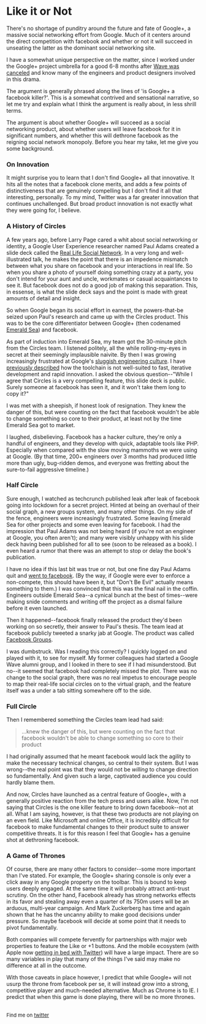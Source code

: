
# Like it or Not

There's no shortage of punditry around the future and fate of Google+, a massive social networking
effort from Google. Much of it centers around the direct competition with facebook and whether or
not it will succeed in unseating the latter as the dominant social networking site.

I have a somewhat unique perspective on the matter, since I worked under the Google+ project umbrella
for a good 6-8 months after [Wave was canceled](http://rethrick.com/#waving-goodbye) and know many
of the engineers and product designers involved in this drama.

The argument is generally phrased along the lines of 'is Google+ a facebook killer?'. This is a somewhat
contrived and sensational narrative, so let me try and explain what I think the argument is really about,
in less shrill terms.

The argument is about whether Google+ will succeed as a social networking product, about
whether users will leave facebook for it in significant numbers, and whether this will dethrone facebook as the
reigning social network monopoly. Before you hear my take, let me give you some background.

### On Innovation

It might surprise you to learn that I don't find Google+ all that innovative. It hits all the notes
that a facebook clone merits, and adds a few points of distinctiveness that are genuinely compelling
but I don't find it all that interesting, personally. To my mind, Twitter was a far greater innovation
that continues unchallenged. But broad product innovation is not exactly what they were going for, I believe.

### A History of Circles

A few years ago, before Larry Page cared a whit about social networking or identity, a Google User
 Experience researcher named Paul Adams created a slide deck called the
 [Real Life Social Network](http://www.slideshare.net/padday/the-real-life-social-network-v2). In a
 very long and well-illustrated talk, he makes the point that there is an impedence mismatch between
 what you share on facebook and your interactions in real life. So when you share a photo of yourself
 doing something crazy at a party, you don't intend for your aunt and uncle, workmates or casual
acquaintances to see it. But facebook does not do a good job of making this separation. This, in
essense, is what the slide deck says and the point is made with great amounts of detail and insight.

So when Google began its social effort in earnest, the powers-that-be seized upon Paul's research
and came up with the Circles product. This was to be the core differentiator between Google+ (then
 codenamed [Emerald Sea](http://www.wired.com/epicenter/2011/06/inside-google-plus-social/)) and facebook.

As part of induction into Emerald Sea, my team got the 30-minute pitch from the Circles team. I
 listened politely, all the while rolling-my-eyes in secret at their seemingly implausible naivite.
 By then I was growing increasingly frustrated at Google's [sluggish engineering culture](http://slacy.com/blog/2011/03/what-larry-page-really-needs-to-do-to-return-google-to-its-startup-roots/).
  I have [previously described](http://rethrick.com/#waving-goodbye) how the toolchain is not well-suited to fast, iterative development and
 rapid innovation. I asked the obvious question--"While I agree that Circles is a very compelling feature,
 this slide deck is public. Surely someone at facebook has seen it, and it won't take them long to copy it?"

I was met with a sheepish, if honest look of resignation. They knew the danger of this, but were
counting on the fact that facebook wouldn't be able to change something so core to their product, at
least not by the time Emerald Sea got to market.

I laughed, disbelieving. Facebook has a hacker culture,
they're only a handful of engineers, and they develop with quick, adaptable tools like PHP. Especially when compared
with the slow moving mammoths we were using at Google. (By that time, 200+ engineers over 3 months
had produced little more than ugly, bug-ridden demos, and everyone was fretting about the sure-to-fail
aggressive timeline.)

### Half Circle

Sure enough, I watched as techcrunch published leak after leak of facebook going into lockdown for
a secret project. Hinted at being an overhaul of their social graph, a new groups system, and many other things.
 On my side of the fence, engineers were increasingly frustrated. Some leaving Emerald Sea
 for other projects and some even leaving for facebook. I had the impression that Paul Adams was not being
 heard (if you're not an engineer at Google, you often aren't); and many were visibly unhappy with his
  slide deck having been published for all to see (soon to be released as a book). I even heard a rumor that there
 was an attempt to stop or delay the book's publication.

I have no idea if this last bit was true or not, but one fine day Paul Adams quit and [went to facebook](http://techcrunch.com/2010/12/20/paul-adams-googler-whose-presentation-foretold-facebook-groups-heads-to-facebook/).
(By the way, if Google were ever to enforce a non-compete, this should have been it, but "Don't Be Evil"
actually means something to them.) I was convinced that this was the final nail in the coffin.
 Engineers outside Emerald Sea--a cynical bunch at the best of times--were making snide comments
  and writing off the project as a dismal failure before it even launched.

Then it happened--facebook finally released the product they'd been working on so secretly, their
 answer to Paul's thesis. The team lead at facebook publicly tweeted a snarky jab at Google.
The product was called [Facebook Groups](http://www.huffingtonpost.com/2010/10/06/facebook-groups-launch-to_n_752918.html).

  I was dumbstruck. Was I reading this correctly? I quickly logged on and played with
it, to see for myself. My former colleagues had started a Google Wave alumni group, and I looked in there
to see if I had misunderstood. But no--it seemed that facebook had completely missed the plot.
 There was no change to the social graph, there was no real impetus to
encourage people to map their real-life social circles on to the virtual graph, and the feature itself
was a under a tab sitting somewhere off to the side.

### Full Circle

Then I remembered something the Circles team lead had said:

> ...knew the danger of this, but were
> counting on the fact that facebook wouldn't be able to change something so core to their product

I had originally assumed that he meant facebook would lack the agility to make the necessary
 technical changes, so central to their system. But I was wrong--the real point was that they would
  not be *willing* to change direction so fundamentally. And given such a large, captivated audience you
could hardly blame them.

And now, Circles have launched as a central feature of Google+, with a generally positive reaction
from the tech press and users alike. Now, I'm not saying that Circles is the one killer feature
to bring down facebook--not at all. What I am saying, however, is that these two products are not
playing on an even field. Like Microsoft and online Office, it is incredibly difficult for
facebook to make fundamental changes to their product suite to answer competitive threats. It is
for this reason I feel that Google+ has a genuine shot at dethroning facebook.

### A Game of Thrones

Of course, there are many other factors to consider--some more important than I've stated. For
example, the Google+ sharing console is only ever a click away in any Google property on the toolbar.
 This is bound to keep users deeply engaged. At the same time it will probably attract anti-trust scrutiny.
 On the other hand, Facebook already has strong networks effects in its favor and stealing away
 even a quarter of its 750m users will be an arduous, multi-year campaign.
 And Mark Zuckerberg has time and again shown that he has the uncanny ability to make good decisions
 under pressure. So maybe facebook will decide at some point that it needs to pivot fundamentally.

 Both companies will compete fervently for partnerships with major web properties to feature the Like
 or +1 buttons. And the mobile ecosystem (with Apple now [getting in bed with Twitter](http://mashable.com/2011/06/07/apple-twitter-ios5/)) will
 have a large impact. There are so many variables in play that many of the things I've said may
 make no difference at all in the outcome.

With those caveats in place however, I predict that while Google+ will not usurp the throne from facebook per se, it will instead
 grow into a strong, competitive player and much-needed alternative. Much as Chrome is to IE.
 I predict that when this game is done playing, there will be no more thrones.

<br>

<div style="font-size: small;">Find me on <a href="http://twitter.com/dhanji">twitter</a></div>
